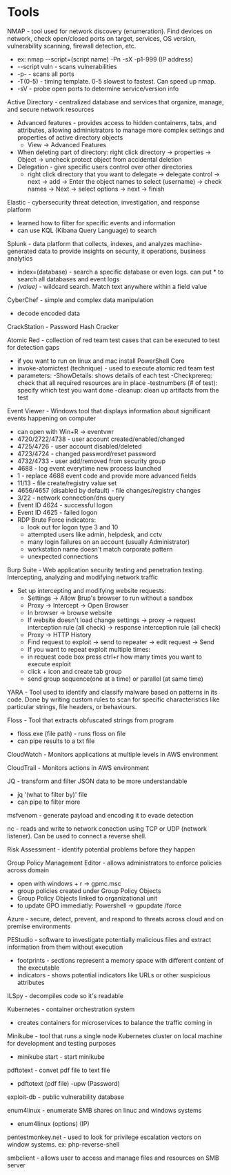 <h1>Tools</h1>

NMAP - tool used for network discovery (enumeration). Find devices on network, check open/closed ports on target, services, OS version, vulnerability scanning, firewall detection, etc.
* ex: nmap --script=(script name) -Pn -sX -p1-999 (IP address)
* --script vuln - scans vulnerabilities
* -p- - scans all ports
* -T(0-5) - timing template. 0-5 slowest to fastest. Can speed up nmap.
* -sV - probe open ports to determine service/version info

Active Directory - centralized database and services that organize, manage, and secure network resources
* Advanced features - provides access to hidden containerrs, tabs, and attributes, allowing administrators to manage more complex settings and properties of active directory objects
  * View -> Advanced Features
* When deleting part of directory: right click directory -> properties -> Object -> uncheck protect object from accidental deletion
* Delegation - give specific users control over other directories
  * right click directory that you want to delegate -> delegate control -> next -> add -> Enter the object names to select (username) -> check names -> Next -> select options -> next -> finish

Elastic - cybersecurity threat detection, investigation, and response platform
* learned how to filter for specific events and information
* can use KQL (Kibana Query Language) to search

Splunk - data platform that collects, indexes, and analyzes machine-generated data to provide insights on security, it operations, business analytics
* index=(database) - search a specific database or even logs. can put * to search all databases and event logs
* *(value)* - wildcard search. Match text anywhere within a field value

CyberChef - simple and complex data manipulation
* decode encoded data

CrackStation - Password Hash Cracker

Atomic Red - collection of red team test cases that can be executed to test for detection gaps
* if you want to run on linux and mac install PowerShell Core
* invoke-atomictest (technique) - used to execute atomic red team test
* parameters:
  -ShowDetails: shows details of each test
  -Checkprereq: check that all required resources are in place
  -testnumbers (# of test): specify which test you want done
  -cleanup: clean up artifacts from the test

Event Viewer - Windows tool that displays information about significant events happening on computer
* can open with Win+R -> eventvwr
* 4720/2722/4738 - user account created/enabled/changed
* 4725/4726 - user account disabled/deleted
* 4723/4724 - changed password/reset password
* 4732/4733 - user add/removed from security group
* 4688 - log event everytime new process launched
* 1 - replace 4688 event code and provide more advanced fields
* 11/13 - file create/registry value set
* 4656/4657 (disabled by default) - file changes/registry changes
* 3/22 - network connection/dns query
* Event ID 4624 - successful logon
* Event ID 4625 - failed logon
* RDP Brute Force indicators:
  * look out for logon type 3 and 10
  * attempted users like admin, helpdesk, and cctv
  * many login failures on an account (usually Administrator)
  * workstation name doesn't match corporate pattern
  * unexpected connections

Burp Suite - Web application security testing and penetration testing. Intercepting, analyzing and modifying network traffic
* Set up intercepting and modifying website requests:
  * Settings -> Allow Brup's browser to run without a sandbox
  * Proxy -> Intercept -> Open Browser
  * In browser -> browse website
  * If website doesn't load change settings -> proxy -> request interception rule (all check) -> response interception rule (all check)
  * Proxy -> HTTP History
  * Find request to exploit -> send to repeater -> edit request -> Send
  * If you want to repeat exploit multiple times:
  * in request code box press ctrl+r how many times you want to execute exploit
  * click + icon and create tab group
  * send group sequence(one at a time) or parallel (at same time)

YARA - Tool used to identify and classify malware based on patterns in its code. Done by writing custom rules to scan for specific characteristics like particular strings, file headers, or behaviours.

Floss - Tool that extracts obfuscated strings from program
* floss.exe (file path) - runs floss on file
* can pipe results to a txt file

CloudWatch - Monitors applications at multiple levels in AWS environment

CloudTrail - Monitors actions in AWS environment

JQ - transform and filter JSON data to be more understandable
* jq '(what to filter by)' file
* can pipe to filter more

msfvenom - generate payload and encoding it to evade detection

nc - reads and write to network conection using TCP or UDP (network listener). Can be used to connect a reverse shell.

Risk Assessment - identify potential problems before they happen

Group Policy Management Editor - allows administrators to enforce policies across domain
* open with windows + r -> gpmc.msc
* group policies created under Group Policy Objects
* Group Policy Objects linked to organizational unit
* to update GPO immediatly: Powershell -> gpupdate /force

Azure - secure, detect, prevent, and respond to threats across cloud and on premise environments

PEStudio - software to investigate potentially malicious files and extract information from them without execution
* footprints - sections represent a memory space with different content of the executable
* indicators - shows potential indicators like URLs or other suspicious attributes

ILSpy - decompiles code so it's readable

Kubernetes - container orchestration system
* creates containers for microservices to balance the traffic coming in

Minikube - tool that runs a single node Kubernetes cluster on local machine for development and testing purposes
* minikube start - start minikube

pdftotext - convet pdf file to text file
* pdftotext (pdf file) -upw (Password)

exploit-db - public vulnerability database

enum4linux - enumerate SMB shares on linuc and windows systems
* enum4linux (options) (IP)

pentestmonkey.net - used to look for privilege escalation vectors on window systems. ex: php-reverse-shell

smbclient - allows user to access and manage files and resources on SMB server
